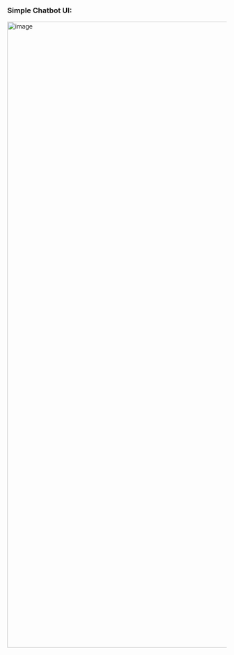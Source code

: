 ### Simple Chatbot UI:

<img width="1439" alt="image" src="https://user-images.githubusercontent.com/11253003/228034439-0811ef69-219f-4a83-ace7-95827073802a.png">
